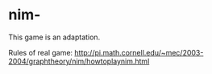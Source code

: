 # nim-
This game is an adaptation.

Rules of real game: http://pi.math.cornell.edu/~mec/2003-2004/graphtheory/nim/howtoplaynim.html 
